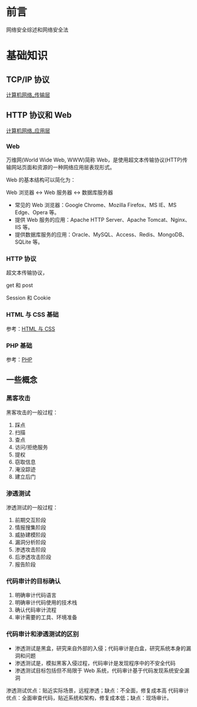# 前言

网络安全综述和网络安全法

# 基础知识

## TCP/IP 协议

[计算机网络_传输层](cs/计算机网络/计算机网络_传输层.md)

## HTTP 协议和 Web

[计算机网络_应用层](cs/计算机网络/计算机网络_应用层.md)

### Web

万维网(World Wide Web, WWW)简称 Web，是使用超文本传输协议(HTTP)传输网站页面和资源的一种网络应用层表现形式。  

Web 的基本结构可以简化为：

Web 浏览器 $\longleftrightarrow$ Web 服务器 $\longleftrightarrow$ 数据库服务器

* 常见的 Web 浏览器：Google Chrome、Mozilla Firefox、MS IE、MS Edge、Opera 等。
* 提供 Web 服务的应用：Apache HTTP Server、Apache Tomcat、Nginx、IIS 等。
* 提供数据库服务的应用：Oracle、MySQL、Access、Redis、MongoDB、SQLite 等。

### HTTP 协议

超文本传输协议，

get 和 post     

Session 和 Cookie

### HTML 与 CSS 基础

参考：[HTML 与 CSS](cs/HTML%20与%20CSS.md)

### PHP 基础

参考：[PHP](cs/PHP.md)  

## 一些概念

### 黑客攻击

黑客攻击的一般过程：

1. 踩点
2. 扫描
3. 查点
4. 访问/拒绝服务
5. 提权
6. 窃取信息
7. 淹没踪迹
8. 建立后门

### 渗透测试

渗透测试的一般过程：

1. 前期交互阶段
2. 情报搜集阶段
3. 威胁建模阶段
4. 漏洞分析阶段
5. 渗透攻击阶段
6. 后渗透攻击阶段
7. 报告阶段

### 代码审计的目标确认

1. 明确审计代码语言
2. 明确审计代码使用的技术栈
3. 确认代码审计流程
4. 审计需要的工具、环境准备

### 代码审计和渗透测试的区别

* 渗透测试是黑盒，研究来自外部的入侵；代码审计是白盒，研究系统本身的漏洞和问题
* 渗透测试是，模拟黑客入侵过程，代码审计是发现程序中的不安全代码
* 渗透测试目标包括但不局限于 Web 系统，代码审计基于代码发现系统安全漏洞
  
渗透测试优点：贴近实际场景，远程渗透；缺点：不全面，修复成本高
代码审计优点：全面审查代码，贴近系统和架构，修复成本低；缺点：现场审计。

